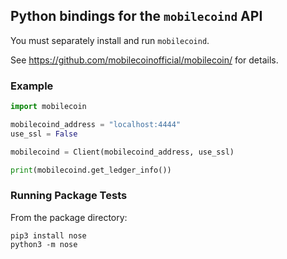 ## Python bindings for the `mobilecoind` API

You must separately install and run `mobilecoind`.

See https://github.com/mobilecoinofficial/mobilecoin/ for details.

### Example

``` python
import mobilecoin

mobilecoind_address = "localhost:4444"
use_ssl = False

mobilecoind = Client(mobilecoind_address, use_ssl)

print(mobilecoind.get_ledger_info())
```

### Running Package Tests

From the package directory:

```
pip3 install nose
python3 -m nose
```

